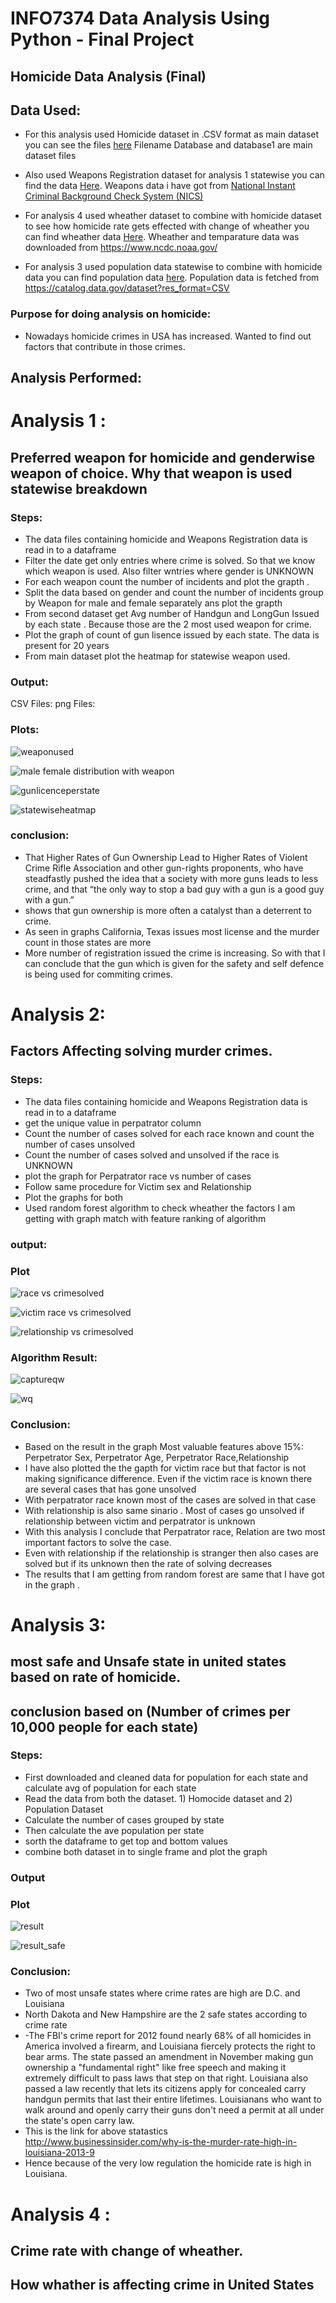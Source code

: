 # INFO7374 Data Analysis Using Python - Final Project
## Homicide Data Analysis (Final)
## Data Used:

- For this analysis used Homicide dataset in .CSV format as main dataset you can see the files [here](Final/data) Filename Database and database1 are main dataset files 

- Also used Weapons Registration dataset for analysis 1 statewise you can find the data [Here](Final/data). Weapons data i have got from [National Instant Criminal Background Check System (NICS)](https://www.fbi.gov/services/cjis/nics)

- For analysis 4 used wheather dataset to combine with homicide dataset to see how homicide rate gets effected with change of wheather you can find wheather data [Here](Final/data). Wheather and temparature data was downloaded from <https://www.ncdc.noaa.gov/>

- For analysis 3 used population data statewise to combine with homicide data you can find population data [here](Final/data). Population data is fetched from <https://catalog.data.gov/dataset?res_format=CSV>

### Purpose for doing analysis on homicide: 
- Nowadays homicide crimes in USA has increased. Wanted to find out factors that contribute in those crimes. 

## Analysis Performed: 
# Analysis 1 : 

## Preferred weapon for homicide and genderwise weapon of choice. Why that weapon is used statewise breakdown 

### Steps: 
- The data files containing homicide and Weapons Registration data is read in to a dataframe
- Filter the date get only entries where crime is solved. So that we know which weapon is used. Also filter wntries where gender is UNKNOWN
- For each weapon count the number of incidents and plot the grapth . 
- Split the data based on gender and count the number of incidents group by Weapon for male and female separately ans plot the grapth 
- From second dataset get Avg number of Handgun and LongGun Issued by each state . Because those are the 2 most used weapon for crime. 
- Plot the graph of count of gun lisence issued by each state. The data is present for 20 years 
- From main dataset plot the heatmap for statewise weapon used.

### Output: 
CSV Files:[]()
png Files: []()

### Plots: 
![weaponused](https://cloud.githubusercontent.com/assets/25044602/25302541/6fef44de-270e-11e7-8224-0ee26e89ad16.png)


![male female distribution with weapon](https://cloud.githubusercontent.com/assets/25044602/25302545/9179151c-270e-11e7-9d70-78230c861440.png)

![gunlicenceperstate](https://cloud.githubusercontent.com/assets/25044602/25302548/9a6881f8-270e-11e7-838b-480473ca27e7.png)


![statewiseheatmap](https://cloud.githubusercontent.com/assets/25044602/25302562/a33420da-270e-11e7-8227-9505e6aca683.png)


### conclusion:
- That Higher Rates of Gun Ownership Lead to Higher Rates of Violent Crime Rifle Association and other gun-rights proponents, who have steadfastly pushed the idea that a society with more guns leads to less crime, and that “the only way to stop a bad guy with a gun is a good guy with a gun.”
- shows that gun ownership is more often a catalyst than a deterrent to crime.
- As seen in graphs California, Texas issues most license and the murder count in those states are more
- More number of registration issued the crime is increasing. So with that I can conclude that the gun which is given for the safety and self defence is being used for commiting crimes.

# Analysis 2:

## Factors Affecting solving murder crimes. 

### Steps: 
- The data files containing homicide and Weapons Registration data is read in to a dataframe
- get the unique value in perpatrator column 
- Count the number of cases solved for each race known and count the number of cases unsolved
- Count the number of cases solved and unsolved if the race is UNKNOWN 
- plot the graph for Perpatrator race vs number of cases 
- Follow same procedure for Victim sex and Relationship 
- Plot the graphs for both 
- Used random forest algorithm to check wheather the factors I am getting with graph match with feature ranking of algorithm

### output:

### Plot
![race vs crimesolved](https://cloud.githubusercontent.com/assets/25044602/25303292/afbee42a-271d-11e7-924f-b8d84e2325cc.png)


![victim race vs crimesolved](https://cloud.githubusercontent.com/assets/25044602/25303294/b83e27b4-271d-11e7-8e8d-4ebf5b925ea5.png)

![relationship vs crimesolved](https://cloud.githubusercontent.com/assets/25044602/25303298/c13908de-271d-11e7-99b2-81b4085b34e1.png)

### Algorithm Result:
 
![captureqw](https://cloud.githubusercontent.com/assets/25044602/25303391/12622900-2720-11e7-99b5-63813a529cec.PNG)


![wq](https://cloud.githubusercontent.com/assets/25044602/25303396/1dca632a-2720-11e7-8f5f-813a8c326c6c.PNG)

### Conclusion: 
- Based on the result in the graph Most valuable features above 15%: Perpetrator Sex, Perpetrator Age, Perpetrator Race,Relationship
- I have also plotted the the gapth for victim race but that factor is not making significance difference. Even if the victim race is known there are several cases that has gone unsolved 
- With perpatrator race known most of the cases are solved in that case 
- With relationship is also same sinario . Most of cases go unsolved if relationship between victim and perpatrator is unknown 
- With this analysis I conclude that Perpatrator race, Relation are two most important factors to solve the case. 
- Even with relationship if the relationship is stranger then also cases are solved but if its unknown then the rate of solving decreases 
- The results that I am getting from random forest are same that I have got in the graph . 


# Analysis 3:
## most safe and Unsafe state in united states based on rate of homicide.
## conclusion based on (Number of crimes per 10,000 people for each state)

### Steps:
- First downloaded and cleaned data for population for each state and calculate avg of population for each state 
- Read the data from both the dataset. 1) Homocide dataset and 2) Population Dataset
- Calculate the number of cases grouped by state 
- Then calculate the ave population per state 
- sorth the dataframe to get top and bottom values 
- combine both dataset in to single frame and plot the graph 

### Output

### Plot

![result](https://cloud.githubusercontent.com/assets/25044602/25308456/b51746c8-2782-11e7-9fad-c56e21280c3a.png)

![result_safe](https://cloud.githubusercontent.com/assets/25044602/25308460/c8d35756-2782-11e7-9cc4-bc4522215e16.png)


### Conclusion: 
- Two of most unsafe states where crime rates are high are D.C. and Louisiana
- North Dakota and New Hampshire are the 2 safe states according to crime rate
- -The FBI's crime report for 2012 found nearly 68% of all homicides in America involved a firearm, and Louisiana fiercely protects the right to bear arms. The state passed an amendment in November making gun ownership a "fundamental right" like free speech and making it extremely difficult to pass laws that step on that right. Louisiana also passed a law recently that lets its citizens apply for concealed carry handgun permits that last their entire lifetimes. Louisianans who want to walk around and openly carry their guns don't need a permit at all under the state's open carry law. 
- This is the link for above statastics <http://www.businessinsider.com/why-is-the-murder-rate-high-in-louisiana-2013-9>
- Hence because of the very low regulation the homicide rate is high in Louisiana. 

# Analysis 4 : 
## Crime rate with change of wheather.
## How whather is affecting crime in United States
